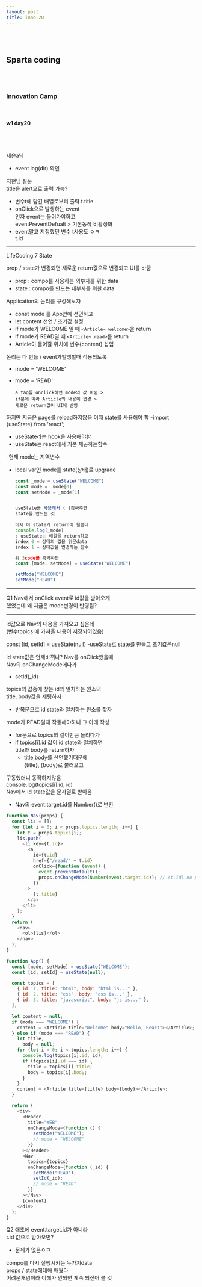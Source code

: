 ```yaml
---
layout: post
title: inno 20
---
```


<br><br>

## Sparta coding

<br><br>

### Innovation Camp

<br>

#### w1 day20

<br><br>

세은a님

- event log(dir) 확인

지현님 질문 <br>
title을 alert으로 출력 가능?

- 변수t에 담긴 배열로부터 출력
  t.title
- onClick으로 발생하는 event <br>
  인자 event는 들어가야하고 <br>
  eventPreventDefualt > 기본동작 비활성화
- event말고 지정했던 변수 t사용도 ㅇㅋ <br>
  t.id

---

LifeCoding 7 State

prop / state가 변경되면 새로운 return값으로 변경되고 UI를 바꿈

- prop : compo를 사용하는 외부자를 위한 data
- state : compo를 만드는 내부자를 위한 data

Application의 논리를 구성해보자

- const mode 를 App안에 선언하고
- let content 선언 / 초기값 설정
- if mode가 WELCOME 일 때 `<Article~ welcome>`을 return
- if mode가 READ일 때 `<Article~ read>`를 return
- Article이 들어갈 위치에 변수{content} 삽입

논리는 다 만듦 / event가발생할때 적용되도록

- mode = 'WELCOME'
- mode = 'READ'

  ```
  a tag를 onclick하면 mode의 값 바뀜 >
  if문에 따라 Article의 내용이 변경 >
  새로운 return값이 UI에 반영
  ```

하지만 지금은 page를 reload하지않음
이때 state를 사용해야 함
-import {useState} from 'react';

- useState라는 hook을 사용해야함
- useState는 react에서 기본 제공하는함수

-현재 mode는 지역변수

- local var인 mode를 state(상태)로 upgrade

  ```javascript
  const _mode = useState("WELCOME")
  const mode = _mode[0]
  const setMode = _mode[1]


  useState를 사용해서 ( )감싸주면
  state를 만드는 것

  이제 이 state가 return이 될텐데
  console.log(_mode)
  : useState는 배열을 return하고
  index 0 = 상태의 값을 읽은data
  index 1 = 상태값을 변경하는 함수

  위 3code를 축약하면
  const [mode, setMode] = useState("WELCOME")

  setMode("WELCOME")
  setMode("READ")
  ```

---

Q1 Nav에서 onClick event로 id값을 받아오게 <br>
했었는데 왜 지금은 mode변경이 반영됨?

---

id값으로 Nav의 내용을 가져오고 싶은데 <br>
(변수topics 에 가져올 내용이 저장되어있음)

const [id, setId] = useState(null)
-useState로 state를 만들고 초기값은null

id state값은 언제바뀌나? Nav를 onClick했을때 <br>
Nav의 onChangeMode에다가

- setId(\_id)

topics의 값중에 찾는 id와 일치하는 원소의 <br>
title, body값을 세팅하자

- 반복문으로 id state와 일치하는 원소를 찾자

mode가 READ일때 작동해야하니 그 아래 작성

- for문으로 topics의 길이만큼 돌리다가
- if topics[i].id 값이 id state와 일치하면 <br>
  title과 body를 return하자
  - title,body를 선언했기때문에 <br>
    {title}, {body}로 불러오고

구동했더니 동작하지않음 <br>
console.log(topics[i].id, id) <br>
Nav에서 id state값을 문자열로 받아옴

- Nav의 event.target.id를 Number()로 변환

```javascript
function Nav(props) {
  const lis = [];
  for (let i = 0; i < props.topics.length; i++) {
    let t = props.topics[i];
    lis.push(
      <li key={t.id}>
        <a
          id={t.id}
          href={"/read/" + t.id}
          onClick={function (event) {
            event.preventDefault();
            props.onChangeMode(Number(event.target.id)); // (t.id) no p
          }}
        >
          {t.title}
        </a>
      </li>
    );
  }
  return (
    <nav>
      <ol>{lis}</ol>
    </nav>
  );
}

function App() {
  const [mode, setMode] = useState("WELCOME");
  const [id, setId] = useState(null);

  const topics = [
    { id: 1, title: "html", body: "html is..." },
    { id: 2, title: "css", body: "css is..." },
    { id: 3, title: "javascript", body: "js is..." },
  ];

  let content = null;
  if (mode === "WELCOME") {
    content = <Article title="Welcome" body="Hello, React"></Article>;
  } else if (mode === "READ") {
    let title,
      body = null;
    for (let i = 0; i < topics.length; i++) {
      console.log(topics[i].id, id);
      if (topics[i].id === id) {
        title = topics[i].title;
        body = topics[i].body;
      }
    }
    content = <Article title={title} body={body}></Article>;
  }

  return (
    <div>
      <Header
        title="WEB"
        onChangeMode={function () {
          setMode("WELCOME");
          // mode = "WELCOME"
        }}
      ></Header>
      <Nav
        topics={topics}
        onChangeMode={function (_id) {
          setMode("READ");
          setId(_id);
          // mode = "READ"
        }}
      ></Nav>
      {content}
    </div>
  );
}
```

Q2 애초에 event.target.id가 아니라 <br>
t.id 값으로 받아오면?

- 문제가 없음ㅇㅋ

compo를 다시 실행시키는 두가지data <br>
props / state에대해 배웠다 <br>
어려운개념이라 이해가 안되면 계속 되짚어 볼 것
